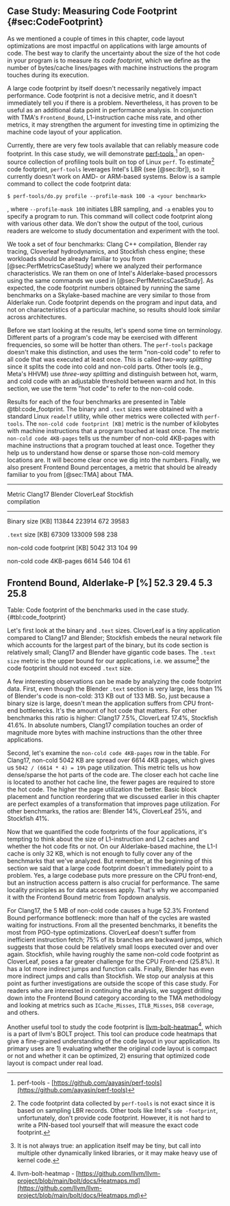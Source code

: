 ## Case Study: Measuring Code Footprint {#sec:CodeFootprint}

As we mentioned a couple of times in this chapter, code layout optimizations are most impactful on applications with large amounts of code. The best way to clarify the uncertainty about the size of the hot code in your program is to measure its *code footprint*, which we define as the number of bytes/cache lines/pages with machine instructions the program touches during its execution.

A large code footprint by itself doesn't necessarily negatively impact performance. Code footprint is not a decisive metric, and it doesn't immediately tell you if there is a problem. Nevertheless, it has proven to be useful as an additional data point in performance analysis. In conjunction with TMA's `Frontend_Bound`, L1-instruction cache miss rate, and other metrics, it may strengthen the argument for investing time in optimizing the machine code layout of your application.

Currently, there are very few tools available that can reliably measure code footprint. In this case study, we will demonstrate [perf-tools](https://github.com/aayasin/perf-tools),[^1] an open-source collection of profiling tools built on top of Linux `perf`. To estimate[^2] code footprint, `perf-tools` leverages Intel's LBR (see [@sec:lbr]), so it currently doesn't work on AMD- or ARM-based systems. Below is a sample command to collect the code footprint data:

```
$ perf-tools/do.py profile --profile-mask 100 -a <your benchmark>
```

, where `--profile-mask 100` initiates LBR sampling, and `-a` enables you to specify a program to run. This command will collect code footprint along with various other data. We don't show the output of the tool, curious readers are welcome to study documentation and experiment with the tool.

We took a set of four benchmarks: Clang C++ compilation, Blender ray tracing, Cloverleaf hydrodynamics, and Stockfish chess engine; these workloads should be already familiar to you from [@sec:PerfMetricsCaseStudy] where we analyzed their performance characteristics. We ran them on one of Intel's Alderlake-based processors using the same commands we used in [@sec:PerfMetricsCaseStudy]. As expected, the code footprint numbers obtained by running the same benchmarks on a Skylake-based machine are very similar to those from Alderlake run. Code footprint depends on the program and input data, and not on characteristics of a particular machine, so results should look similar across architectures.

Before we start looking at the results, let's spend some time on terminology. Different parts of a program's code may be exercised with different frequencies, so some will be hotter than others. The `perf-tools` package doesn't make this distinction, and uses the term "non-cold code" to refer to all code that was executed at least once. This is called *two-way splitting* since it splits the code into cold and non-cold parts. Other tools (e.g., Meta's HHVM) use *three-way splitting* and distinguish between hot, warm, and cold code with an adjustable threshold between warm and hot. In this section, we use the term "hot code" to refer to the non-cold code.

Results for each of the four benchmarks are presented in Table @tbl:code_footprint. The binary and `.text` sizes were obtained with a standard Linux `readelf` utility, while other metrics were collected with `perf-tools`. The `non-cold code footprint [KB]` metric is the number of kilobytes with machine instructions that a program touched at least once. The metric `non-cold code 4KB-pages` tells us the number of non-cold 4KB-pages with machine instructions that a program touched at least once. Together they help us to understand how dense or sparse those non-cold memory locations are. It will become clear once we dig into the numbers. Finally, we also present Frontend Bound percentages, a metric that should be already familiar to you from [@sec:TMA] about TMA.

-------------------------------------------------------------------------------
Metric                               Clang17   Blender   CloverLeaf   Stockfish      
                                 compilation                                
------------------------------- ------------ --------- ------------ -----------
Binary size [KB]                      113844    223914          672       39583

`.text` size [KB]                      67309    133009          598         238

non-cold code footprint [KB]            5042       313          104          99

non-cold code 4KB-pages                 6614       546          104          61

Frontend Bound, Alderlake-P [%]         52.3      29.4          5.3        25.8
-------------------------------------------------------------------------------

Table: Code footprint of the benchmarks used in the case study. {#tbl:code_footprint}

Let's first look at the binary and `.text` sizes. CloverLeaf is a tiny application compared to Clang17 and Blender; Stockfish embeds the neural network file which accounts for the largest part of the binary, but its code section is relatively small; Clang17 and Blender have gigantic code bases. The `.text size` metric is the upper bound for our applications, i.e. we assume[^3] the code footprint should not exceed `.text` size.

A few interesting observations can be made by analyzing the code footprint data. First, even though the Blender `.text` section is very large, less than 1% of Blender's code is non-cold: 313 KB out of 133 MB. So, just because a binary size is large, doesn't mean the application suffers from CPU front-end bottlenecks. It's the amount of hot code that matters. For other benchmarks this ratio is higher: Clang17 7.5%, CloverLeaf 17.4%, Stockfish 41.6%. In absolute numbers, Clang17 compilation touches an order of magnitude more bytes with machine instructions than the other three applications.

Second, let's examine the `non-cold code 4KB-pages` row in the table. For Clang17, non-cold 5042 KB are spread over 6614 4KB pages, which gives us `5042 / (6614 * 4) = 19%` page utilization. This metric tells us how dense/sparse the hot parts of the code are. The closer each hot cache line is located to another hot cache line, the fewer pages are required to store the hot code. The higher the page utilization the better. Basic block placement and function reordering that we discussed earlier in this chapter are perfect examples of a transformation that improves page utilization. For other benchmarks, the ratios are: Blender 14%, CloverLeaf 25%, and Stockfish 41%. 

Now that we quantified the code footprints of the four applications, it's tempting to think about the size of L1-instruction and L2 caches and whether the hot code fits or not. On our Alderlake-based machine, the L1-I cache is only 32 KB, which is not enough to fully cover any of the benchmarks that we've analyzed. But remember, at the beginning of this section we said that a large code footprint doesn't immediately point to a problem. Yes, a large codebase puts more pressure on the CPU front-end, but an instruction access pattern is also crucial for performance. The same locality principles as for data accesses apply. That's why we accompanied it with the Frontend Bound metric from Topdown analysis. 

For Clang17, the 5 MB of non-cold code causes a huge 52.3% Frontend Bound performance bottleneck: more than half of the cycles are wasted waiting for instructions. From all the presented benchmarks, it benefits the most from PGO-type optimizations. CloverLeaf doesn't suffer from inefficient instruction fetch; 75% of its branches are backward jumps, which suggests that those could be relatively small loops executed over and over again. Stockfish, while having roughly the same non-cold code footprint as CloverLeaf, poses a far greater challenge for the CPU Front-end (25.8%). It has a lot more indirect jumps and function calls. Finally, Blender has even more indirect jumps and calls than Stockfish. We stop our analysis at this point as further investigations are outside the scope of this case study. For readers who are interested in continuing the analysis, we suggest drilling down into the Frontend Bound category according to the TMA methodology and looking at metrics such as `ICache_Misses`, `ITLB_Misses`, `DSB coverage`, and others.

Another useful tool to study the code footprint is [llvm-bolt-heatmap](https://github.com/llvm/llvm-project/blob/main/bolt/docs/Heatmaps.md)[^4], which is a part of llvm's BOLT project. This tool can produce code heatmaps that give a fine-grained understanding of the code layout in your application. Its primary uses are 1) evaluating whether the original code layout is compact or not and whether it can be optimized, 2) ensuring that optimized code layout is compact under real load.

[^1]: perf-tools - [https://github.com/aayasin/perf-tools](https://github.com/aayasin/perf-tools)
[^2]: The code footprint data collected by `perf-tools` is not exact since it is based on sampling LBR records. Other tools like Intel's `sde -footprint`, unfortunately, don't provide code footprint. However, it is not hard to write a PIN-based tool yourself that will measure the exact code footprint.
[^3]: It is not always true: an application itself may be tiny, but call into multiple other dynamically linked libraries, or it may make heavy use of kernel code.
[^4]: llvm-bolt-heatmap - [https://github.com/llvm/llvm-project/blob/main/bolt/docs/Heatmaps.md](https://github.com/llvm/llvm-project/blob/main/bolt/docs/Heatmaps.md)